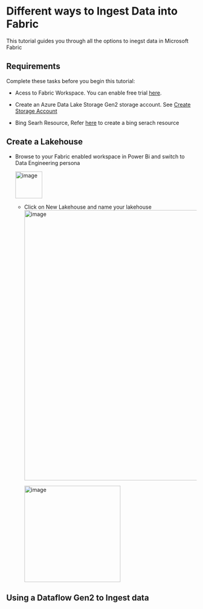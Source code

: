 # Different ways to Ingest Data into Fabric
This tutorial guides you through all the options to inegst data in Microsoft Fabric

## Requirements
Complete these tasks before you begin this tutorial:

- Acess to Fabric Workspace.  You can enable free trial [here](https://learn.microsoft.com/en-us/fabric/get-started/fabric-trial).
  
- Create an Azure Data Lake Storage Gen2 storage account. See [Create Storage Account](https://learn.microsoft.com/en-us/azure/storage/common/storage-account-create?tabs=azure-portal)
  
- Bing Searh Resource, Refer [here](https://learn.microsoft.com/en-us/bing/search-apis/bing-web-search/create-bing-search-service-resource) to create a bing serach resource


## Create a Lakehouse
- Browse to your Fabric enabled workspace in Power Bi and switch to Data Engineering persona
      
   <img width="71" alt="image" src="https://github.com/mahes-a/2023/assets/120069348/2151ab70-9876-48d7-83b9-42a15490021c">
      
  - Click on New Lakehouse and name your lakehouse 
      <img width="713" alt="image" src="https://github.com/mahes-a/2023/assets/120069348/dc56548d-f030-4200-b150-8b313ea920d9">
      
      <img width="254" alt="image" src="https://github.com/mahes-a/2023/assets/120069348/ab4a450d-320a-4de1-9f11-f819dea4c2e8">

## Using a Dataflow Gen2 to Ingest data

